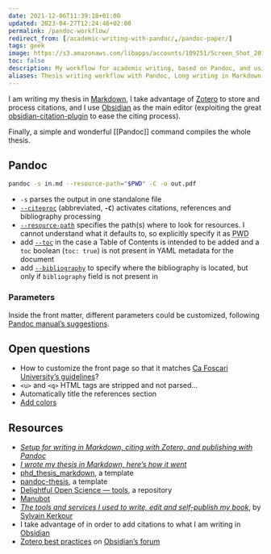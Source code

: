 ```yaml
---
date: 2021-12-06T11:39:18+01:00
updated: 2023-04-27T12:24:46+02:00
permalink: /pandoc-workflow/
redirect_from: [/academic-writing-with-pandoc/,/pandoc-paper/]
tags: geek
image: https://s3.amazonaws.com/libapps/accounts/109251/Screen_Shot_2017-01-06_at_4.18.48_PM.png
toc: false
description: My workflow for academic writing, based on Pandoc, and using Markdown, Zotero, and Obsidian.
aliases: Thesis writing workflow with Pandoc, Long writing in Markdown
---
```

I am writing my thesis in [Markdown](https://en.wikipedia.org/wiki/Markdown 'Markdown in Wikipedia'), I take advantage of [Zotero](https://zotero.org 'Zotero official website') to store and process citations, and I use [Obsidian](https://obsidian.md 'Obsidian official website') as the main editor (exploiting the great [obsidian-citation-plugin](https://github.com/hans/obsidian-citation-plugin 'obsidian-citation-plugin on GitHub') to ease the citing process).

Finally, a simple and wonderful [[Pandoc]] command compiles the whole thesis.

## Pandoc

```bash
pandoc -s in.md --resource-path="$PWD" -C -o out.pdf
```

- `-s` parses the output in one standalone file
- [`--citeproc`](https://pandoc.org/MANUAL.html#option--citeproc '--citeproc in Pandoc’s User Manual') (abbreviated, **`-C`**) activates citations, references and bibliography processing
- [`--resource-path`](https://pandoc.org/MANUAL.html#option--resource-path '--resource-path in Pandoc’s User Manual') specifies the path(s) where to look for resources. I cannot understand what it defaults to, so explicitly specify it as <abbr title='present working directory'>PWD</abbr>
- add [`--toc`](https://pandoc.org/MANUAL.html#option--toc '--toc in Pandoc’s User Manual') in the case a Table of Contents is intended to be added and a `toc` boolean (`toc: true`) is not present in YAML metadata for the document
- add [`--bibliography`](https://pandoc.org/MANUAL.html#option--bibliography '--bibliography in Pandoc’s User Manual') to specify where the bibliography is located, but only if `bibliography` field is not present in

### Parameters

Inside the front matter, different parameters could be customized, following [Pandoc manual’s suggestions](https://pandoc.org/MANUAL.html#variables-for-latex '“Variables for LaTeX” in Pandoc manual').

## Open questions

- How to customize the front page so that it matches [Ca Foscari University’s guidelines](https://unive.it/pag/8751)?
- `<u>` and `<q>` HTML tags are stripped and not parsed…
- Automatically title the references section
- [Add colors](https://pandoc.org/MANUAL.html#links)

## Resources

- <cite>[Setup for writing in Markdown, citing with Zotero, and publishing with Pandoc](https://www.simonlindgren.com/notes/2019/11/15/setup-for-writing-in-markdown-citing-with-zotero-and-publishing-with-pandoc 'Setup for writing in Markdown, citing with Zotero, and publishing with Pandoc')</cite>
- <cite>[I wrote my thesis in Markdown, here’s how it went](https://medium.com/@krzysztofczarnecki/i-wrote-my-thesis-in-markdown-heres-how-it-went-3f60140dfe65 'I wrote my thesis in Markdown, here’s how it went')</cite>
- [phd_thesis_markdown](https://github.com/tompollard/phd_thesis_markdown 'phd_thesis_markdown repository on GitHub'), a template
- [pandoc-thesis](https://github.com/cagix/pandoc-thesis 'pandoc-thesis repository on GitHub'), a template
- [Delightful Open Science — tools](https://codeberg.org/teaserbot-labs/delightful-open-science#user-content-tools 'easerbot-labs/delightful-open-science: Curated list of resources, organizations and free software that are supporting the field of open science.'), a repository
- [Manubot](https://manubot.org 'Manubot')
- <cite>[The tools and services I used to write, edit and self-publish my book](https://kerkour.com/book-self-publishing-pandoc/ 'The tools and services I used to write, edit and self-publish my book')</cite>, by [Sylvain Kerkour](https://kerkour.com/ 'Sylvain Kerkour’s personal website')
- I take advantage of in order to add citations to what I am writing in [Obsidian](https://obsidian.md 'Obsidian')
- [Zotero best practices](https://forum.obsidian.md/t/zotero-best-practices/ 'Zotero best practices') on [Obsidian’s forum](https://forum.obsisian.md 'Obsidian Community Forum')
